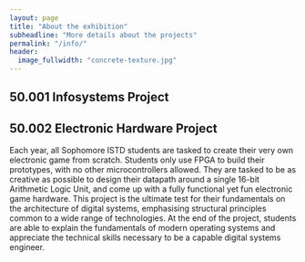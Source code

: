 ```yaml
---
layout: page
title: "About the exhibition"
subheadline: "More details about the projects"
permalink: "/info/"
header:
  image_fullwidth: "concrete-texture.jpg"
---
```


## 50.001 Infosystems Project



## 50.002 Electronic Hardware Project

Each year, all Sophomore ISTD students are tasked to create their very own electronic game from scratch. Students only use FPGA to build their prototypes, with no other microcontrollers allowed. They are tasked to be as creative as possible to design their datapath around a single 16-bit Arithmetic Logic Unit, and come up with a fully functional  yet fun electronic game hardware. This project is the ultimate test for their fundamentals on the architecture of digital systems, emphasising structural principles common to a wide range of technologies. At the end of the project, students are able to explain the fundamentals of modern operating systems and appreciate the technical skills necessary to be a capable digital systems engineer.